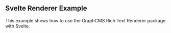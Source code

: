 ## Svelte Renderer Example

This example shows how to use the GraphCMS Rich Text Renderer package with Svelte.
